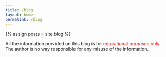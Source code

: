 ```yaml
---
title: /blog
layout: home
permalink: /blog
---
```

{% assign posts = site.blog %}

<p style="display:inline;">All the information provided on this blog is for <div style="color:red;display:inline;">educational purposes only</div>. The author is no way responsible for any misuse of the information.</p>
&nbsp;
